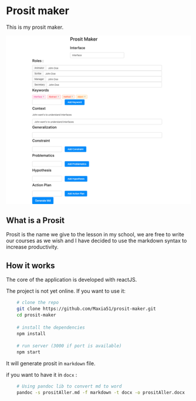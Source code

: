 # Prosit maker

This is my prosit maker.

![interface](interface.png)

## What is a Prosit

Prosit is the name we give to the lesson in my school, we are free to write our courses as we wish and I have decided to use the markdown syntax to increase productivity.

## How it works

The core of the application is developed with reactJS.

The project is not yet online. If you want to use it:

```bash
    # clone the repo
    git clone https://github.com/Maxia51/prosit-maker.git
    cd prosit-maker

    # install the dependencies
    npm install

    # run server (3000 if port is available)
    npm start
```

It will generate prosit in `markdown` file.

if you want to have it in `docx` :

```bash
    # Using pandoc lib to convert md to word
    pandoc -s prositAller.md -f markdown -t docx -o prositAller.docx
```
